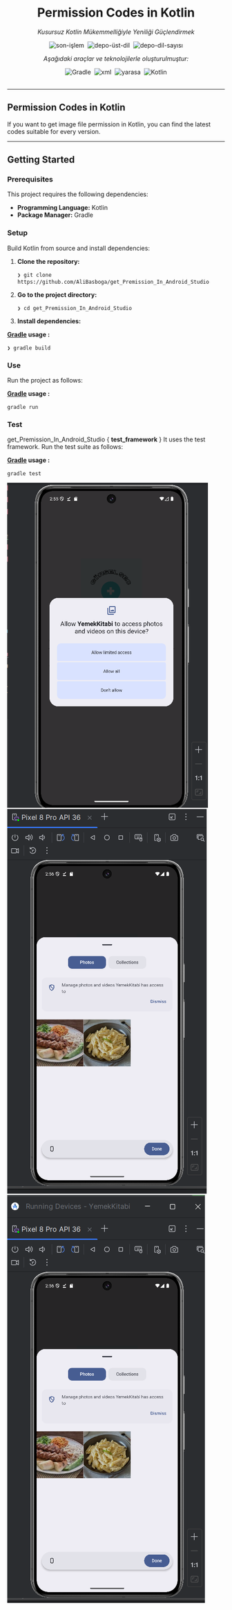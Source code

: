 <div data-state="active" data-orientation="horizontal" role="tabpanel" aria-labelledby="radix-:r15:-trigger-preview" id="radix-:r15:-content-preview" tabindex="0" class="mt-2 ring-offset-background focus-visible:outline-none focus-visible:ring-2 focus-visible:ring-ring focus-visible:ring-offset-2" style=""><div class="border border-border rounded-lg bg-background p-6 shadow-sm"><div class="prose prose-sm md:prose-base lg:prose-lg max-w-none prose-headings:font-bold prose-a:text-blue-600" style="user-select: none;"><div id="top" class="">

<div align="center" class="text-center">
<h1><font style="vertical-align: inherit;"><font style="vertical-align: inherit;">Permission Codes in Kotlin</font></font></h1>
<p><em><font style="vertical-align: inherit;"><font style="vertical-align: inherit;">Kusursuz Kotlin Mükemmelliğiyle Yeniliği Güçlendirmek</font></font></em></p>

<img alt="son-işlem" src="https://img.shields.io/github/last-commit/AliBasboga/Kotlin-Example?style=flat&amp;logo=git&amp;logoColor=white&amp;color=0080ff" class="inline-block mx-1" style="margin: 0px 2px;">
<img alt="depo-üst-dil" src="https://img.shields.io/github/languages/top/AliBasboga/Kotlin-Example?style=flat&amp;color=0080ff" class="inline-block mx-1" style="margin: 0px 2px;">
<img alt="depo-dil-sayısı" src="https://img.shields.io/github/languages/count/AliBasboga/Kotlin-Example?style=flat&amp;color=0080ff" class="inline-block mx-1" style="margin: 0px 2px;">
<p><em><font style="vertical-align: inherit;"><font style="vertical-align: inherit;">Aşağıdaki araçlar ve teknolojilerle oluşturulmuştur:</font></font></em></p>
<img alt="Gradle" src="https://img.shields.io/badge/Gradle-02303A.svg?style=flat&amp;logo=Gradle&amp;logoColor=white" class="inline-block mx-1" style="margin: 0px 2px;">
<img alt="xml" src="https://img.shields.io/badge/XML-005FAD.svg?style=flat&amp;logo=XML&amp;logoColor=white" class="inline-block mx-1" style="margin: 0px 2px;">
<img alt="yarasa" src="https://img.shields.io/badge/bat-31369E.svg?style=flat&amp;logo=bat&amp;logoColor=white" class="inline-block mx-1" style="margin: 0px 2px;">
<img alt="Kotlin" src="https://img.shields.io/badge/Kotlin-7F52FF.svg?style=flat&amp;logo=Kotlin&amp;logoColor=white" class="inline-block mx-1" style="margin: 0px 2px;">
</div>
<br>


</ul>
</li>
</ul>
<hr>
<h2><font style="vertical-align: inherit;"><font style="vertical-align: inherit;">Permission Codes in Kotlin</font></font></h2>
<p><font style="vertical-align: inherit;"><font style="vertical-align: inherit;">If you want to get image file permission in Kotlin, you can find the latest codes suitable for every version.</font></font></p>
<hr>
<h2><font style="vertical-align: inherit;"><font style="vertical-align: inherit;">Getting Started</font></font></h2>
<h3><font style="vertical-align: inherit;"><font style="vertical-align: inherit;">Prerequisites</font></font></h3>
<p><font style="vertical-align: inherit;"><font style="vertical-align: inherit;">This project requires the following dependencies:</font></font></p>
<ul class="list-disc pl-4 my-0">
<li class="my-0"><strong><font style="vertical-align: inherit;"><font style="vertical-align: inherit;">Programming Language:</font></font></strong><font style="vertical-align: inherit;"><font style="vertical-align: inherit;"> Kotlin</font></font></li>
<li class="my-0"><strong><font style="vertical-align: inherit;"><font style="vertical-align: inherit;">Package Manager:</font></font></strong><font style="vertical-align: inherit;"><font style="vertical-align: inherit;"> Gradle</font></font></li>
</ul>
<h3><font style="vertical-align: inherit;"><font style="vertical-align: inherit;">Setup</font></font></h3>
<p><font style="vertical-align: inherit;"><font style="vertical-align: inherit;">Build Kotlin from source and install dependencies:</font></font></p>
<ol>
<li class="my-0">
<p><strong><font style="vertical-align: inherit;"><font style="vertical-align: inherit;">Clone the repository:</font></font></strong></p>
<pre><code class="language-sh">❯ git clone https://github.com/AliBasboga/get_Premission_In_Android_Studio
</code></pre>
</li>
<li class="my-0">
<p><strong><font style="vertical-align: inherit;"><font style="vertical-align: inherit;">Go to the project directory:</font></font></strong></p>
<pre><code class="language-sh">❯ cd get_Premission_In_Android_Studio
</code></pre>
</li>
<li class="my-0">
<p><strong><font style="vertical-align: inherit;"><font style="vertical-align: inherit;">Install dependencies:</font></font></strong></p>
</li>
</ol>
<p><strong><font style="vertical-align: inherit;"></font><a href="https://kotlinlang.org/"><font style="vertical-align: inherit;"><font style="vertical-align: inherit;">Gradle</font></font></a><font style="vertical-align: inherit;"><font style="vertical-align: inherit;"> usage </font><font style="vertical-align: inherit;">:</font></font></strong></p>
<pre><code class="language-sh">❯ gradle build
</code></pre>
<h3><font style="vertical-align: inherit;"><font style="vertical-align: inherit;">Use</font></font></h3>
<p><font style="vertical-align: inherit;"><font style="vertical-align: inherit;">Run the project as follows:</font></font></p>
<p><strong><font style="vertical-align: inherit;"></font><a href="https://kotlinlang.org/"><font style="vertical-align: inherit;"><font style="vertical-align: inherit;">Gradle</font></font></a><font style="vertical-align: inherit;"><font style="vertical-align: inherit;"> usage </font><font style="vertical-align: inherit;">:</font></font></strong></p>
<pre><code class="language-sh">gradle run
</code></pre>
<h3><font style="vertical-align: inherit;"><font style="vertical-align: inherit;">Test</font></font></h3>
<p><font style="vertical-align: inherit;"><font style="vertical-align: inherit;">get_Premission_In_Android_Studio { </font></font><strong><font style="vertical-align: inherit;"><font style="vertical-align: inherit;">test_framework</font></font></strong><font style="vertical-align: inherit;"><font style="vertical-align: inherit;"> } It uses the test framework. Run the test suite as follows:</font></font></p>
<p><strong><font style="vertical-align: inherit;"></font><a href="https://kotlinlang.org/"><font style="vertical-align: inherit;"><font style="vertical-align: inherit;">Gradle</font></font></a><font style="vertical-align: inherit;"><font style="vertical-align: inherit;"> usage </font><font style="vertical-align: inherit;">:</font></font></strong></p>
<pre><code class="language-sh">gradle test
</code></pre>
<img alt="Kotlin" src="./img/ekrn.png">
<br>
<img alt="Kotlin" src="./img/ekrn1.png">
<img alt="Kotlin" src="./img/EKRN3.png">
</div></div></div></div>
